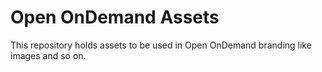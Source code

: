 # Open OnDemand Assets

This repository holds assets to be used in Open OnDemand branding
like images and so on.